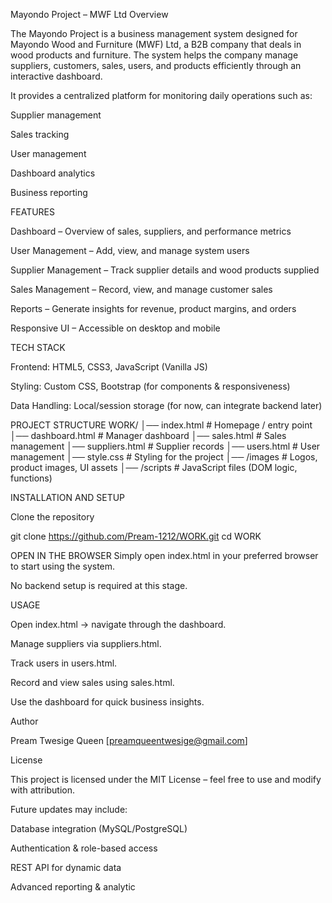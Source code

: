 Mayondo Project – MWF Ltd
 Overview

The Mayondo Project is a business management system designed for Mayondo Wood and Furniture (MWF) Ltd, a B2B company that deals in wood products and furniture. The system helps the company manage suppliers, customers, sales, users, and products efficiently through an interactive dashboard.

It provides a centralized platform for monitoring daily operations such as:

Supplier management

Sales tracking

User management

Dashboard analytics

Business reporting

FEATURES

Dashboard – Overview of sales, suppliers, and performance metrics

User Management – Add, view, and manage system users

Supplier Management – Track supplier details and wood products supplied

Sales Management – Record, view, and manage customer sales

Reports – Generate insights for revenue, product margins, and orders

Responsive UI – Accessible on desktop and mobile

 TECH STACK

Frontend: HTML5, CSS3, JavaScript (Vanilla JS)

Styling: Custom CSS, Bootstrap (for components & responsiveness)

Data Handling: Local/session storage (for now, can integrate backend later)

PROJECT STRUCTURE
WORK/
│── index.html         # Homepage / entry point
│── dashboard.html     # Manager dashboard
│── sales.html         # Sales management
│── suppliers.html     # Supplier records
│── users.html         # User management
│── style.css          # Styling for the project
│── /images            # Logos, product images, UI assets
│── /scripts           # JavaScript files (DOM logic, functions)

INSTALLATION AND SETUP

Clone the repository

git clone https://github.com/Pream-1212/WORK.git
cd WORK


OPEN IN THE BROWSER
Simply open index.html in your preferred browser to start using the system.

No backend setup is required at this stage.

 USAGE

Open index.html → navigate through the dashboard.

Manage suppliers via suppliers.html.

Track users in users.html.

Record and view sales using sales.html.

Use the dashboard for quick business insights.

 Author

Pream Twesige Queen
 [preamqueentwesige@gmail.com]

 License

This project is licensed under the MIT License – feel free to use and modify with attribution.

 Future updates may include:

Database integration (MySQL/PostgreSQL)

Authentication & role-based access

REST API for dynamic data

Advanced reporting & analytic
